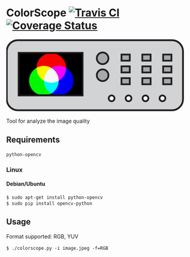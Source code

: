 # ColorScope [![Travis CI](https://travis-ci.org/michalkielan/ColorScope.svg?branch=master)](https://travis-ci.org/michalkielan/ColorScope) [![Coverage Status](https://coveralls.io/repos/github/michalkielan/ColorScope/badge.svg?branch=master)](https://coveralls.io/github/michalkielan/ColorScope?branch=master)

![Logo](res/logo.png)

Tool for analyze the image quality

## Requirements 
```
python-opencv
```

### Linux

#### Debian/Ubuntu
```
$ sudo apt-get install python-opencv
$ sudo pip install opencv-python
```

## Usage
Format supported: RGB, YUV

```
$ ./colorscope.py -i image.jpeg -f=RGB
```

